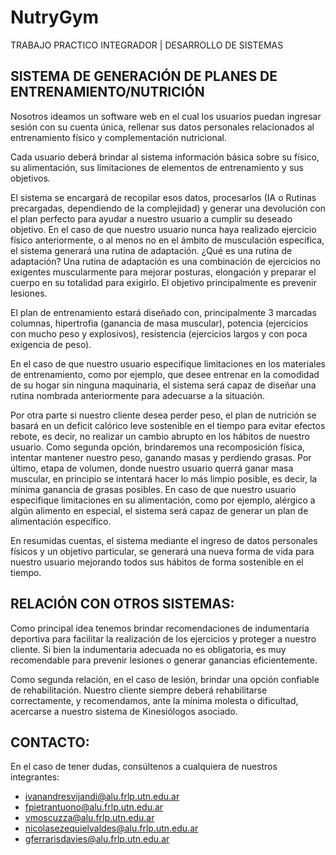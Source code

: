 # NutryGym
TRABAJO PRACTICO INTEGRADOR | DESARROLLO DE SISTEMAS

## SISTEMA DE GENERACIÓN DE PLANES DE ENTRENAMIENTO/NUTRICIÓN

Nosotros ideamos un software web en el cual los usuarios puedan ingresar sesión con su cuenta única, rellenar sus datos personales relacionados al entrenamiento físico y complementación
nutricional.

Cada usuario deberá brindar al sistema información básica sobre su físico, su alimentación,
sus limitaciones de elementos de entrenamiento y sus objetivos.

El sistema se encargará de recopilar esos datos, procesarlos (IA o Rutinas precargadas, dependiendo
de la complejidad) y generar una devolución con el plan perfecto para ayudar a nuestro usuario a cumplir su deseado objetivo.
En el caso de que nuestro usuario nunca haya realizado ejercicio físico anteriormente, o al menos no en el ámbito de musculación específica, el sistema generará una rutina de adaptación. ¿Qué es una rutina de adaptación? Una rutina de adaptación es una combinación de ejercicios no exigentes muscularmente para mejorar posturas, elongación y preparar el cuerpo en su totalidad para exigirlo. El objetivo principalmente es prevenir lesiones.

El plan de entrenamiento estará diseñado con, principalmente 3 marcadas columnas, hipertrofia (ganancia de masa muscular), potencia (ejercicios con mucho peso y explosivos), resistencia (ejercicios largos y con poca exigencia de peso).

En el caso de que nuestro usuario especifique limitaciones en los materiales de entrenamiento, como por ejemplo, que desee entrenar en la comodidad de su hogar sin ninguna maquinaria, el sistema será capaz de diseñar una rutina nombrada anteriormente para adecuarse a la situación.

Por otra parte si nuestro cliente desea perder peso, el plan de nutrición se basará en un deficit calórico leve sostenible en el tiempo para evitar efectos rebote, es decir, no realizar un cambio abrupto en los hábitos de nuestro usuario. Como segunda opción, brindaremos una recomposición física, intentar mantener nuestro peso, ganando masas y perdiendo grasas. Por último, etapa de volumen, donde nuestro usuario querrá ganar masa muscular, en principio se intentará hacer lo más limpio posible, es decir, la mínima ganancia de grasas posibles. En caso de que nuestro usuario especifique limitaciones en su alimentación, como por ejemplo, alérgico a algún alimento en especial, el sistema será capaz de generar un plan de alimentación específico.

En resumidas cuentas, el sistema mediante el ingreso de datos personales físicos y un objetivo particular, se generará una nueva forma de vida para nuestro usuario mejorando todos sus hábitos de forma sostenible en el tiempo.


## RELACIÓN CON OTROS SISTEMAS:
Como principal idea tenemos brindar recomendaciones de indumentaria deportiva para facilitar la realización de los ejercicios y proteger a nuestro cliente. Si bien la indumentaria adecuada no es obligatoria, es muy recomendable para prevenir lesiones o generar ganancias eficientemente.

Como segunda relación, en el caso de lesión, brindar una opción confiable de rehabilitación. Nuestro cliente siempre deberá rehabilitarse correctamente, y recomendamos, ante la mínima molesta o dificultad, acercarse a nuestro sistema de Kinesiólogos asociado.


## CONTACTO:
En el caso de tener dudas, consúltenos a cualquiera de nuestros integrantes:
+ ivanandresvijandi@alu.frlp.utn.edu.ar
+ fpietrantuono@alu.frlp.utn.edu.ar
+ vmoscuzza@alu.frlp.utn.edu.ar
+ nicolasezequielvaldes@alu.frlp.utn.edu.ar
+ gferrarisdavies@alu.frlp.utn.edu.ar
